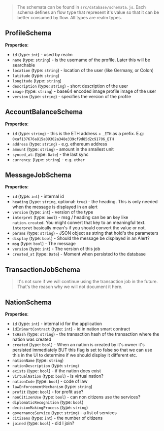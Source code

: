 > The schemata can be found in `src/database/schemata.js`. Each schema defines an flow type that represent it's value so that it can be better consumed by flow.
> All types are realm types.

## ProfileSchema

__Properties:__

- `id` (type: `int`) - used by realm
- `name` (type: `string`) - is the username of the profile. Later this will be searchable
- `location` (type: `string`) - location of the user (like Germany, or Colon)
- `latitude` (type: `string`)
- `longitude` (type: `string`)
- `description` (type: `string`) - short description of the user
- `image` (type: `string`) - base64 encoded image profile image of the user
- `version` (type: `string`) - specifies the version of the profile

## AccountBalanceSchema

__Properties:__

- `id` (type: `string`) - this is the ETH address + `_ETH` as a prefix. E.g: `0xaf137676a815a09302a348e339cf9d85d2c91706_ETH`
- `address` (type: `string`) - e.g. ethereum address
- `amount` (type: `string`) - amount in the smallest unit
- `synced_at`: (type: `Date`) - the last sync
- `currency`: (type: `string`) - e.g. `ether`

## MessageJobSchema

__Properties:__

- `id` (type: `int`) - internal id
- `heading` (type: `string`, optional: `true`) - the heading. This is only needed when the message is displayed in an alert
- `version` (type: `int`) - version of the type
- `interpret` (type: `bool`) - msg / heading can be an key like `nation.created`. You might convert that key to an meaningful text. `interpret` basically mean's if you should convert the value or not.
- `params` (type: `string`) - JSON object as string that hold's the parameters
- `display` (type: `bool`) - Should the message be displayed in an Alert?
- `msg` (type: `bool`) - The message
- `version` (type: `int`) - The version of this job
- `created_at` (type: `Date`) - Moment when persisted to the database

## TransactionJobSchema
> It's not sure if we will continue using the transaction job in the future. That's the reason why we will not document it here.

## NationSchema

__Properties:__

- `id` (type: `int`) - internal id for the application
- `idInSmartContract` (type: `int`) - id in nation smart contract
- `txHash` (type: `string`) - the transaction hash of the transaction where the nation was created
- `created` (type: `bool`) - When an nation is created by it's owner it's persisted immediately BUT this flag is set to false so that we can use this in the UI to determine if we should display it different etc.
- `nationName` (type: `string`)
- `nationDescription` (type: `string`)
- `exists` (type: `bool`) - if the nation does exist
- `virtualNation` (type: `bool`) - is virtual nation?
- `nationCode` (type: `bool`) - code of law
- `lawEnforcementMechanism` (type: `string`)
- `profit` (type: `bool`) - for profit use?
- `nonCitizenUse` (type: `bool`) - can non citizens use the services?
- `diplomaticRecognition` (type: `bool`)
- `decisionMakingProcess` (type: `string`)
- `governanceService` (type: `string`) - a list of services
- `citizens` (type: `int`) - the number of citizens
- `joined` (type: `bool`) - did I join?
